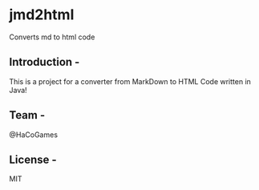 # jmd2html
Converts md to html code

## Introduction - 
This is a project for a converter from MarkDown to HTML Code written in Java!

## Team - 
@HaCoGames 

## License -
MIT

